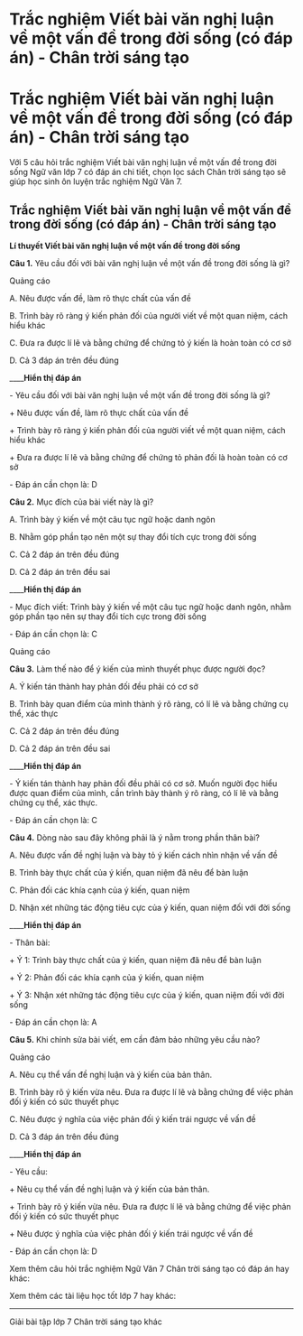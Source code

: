 # Trắc nghiệm Viết bài văn nghị luận về một vấn đề trong đời sống (có đáp án) - Chân trời sáng tạo

# Trắc nghiệm Viết bài văn nghị luận về một vấn đề trong đời sống (có đáp án) - Chân trời sáng tạo

Với 5 câu hỏi trắc nghiệm Viết bài văn nghị luận về một vấn đề trong đời sống Ngữ văn lớp 7 có đáp án chi tiết, chọn lọc sách Chân trời sáng tạo sẽ giúp học sinh ôn luyện trắc nghiệm Ngữ Văn 7.

## Trắc nghiệm Viết bài văn nghị luận về một vấn đề trong đời sống (có đáp án) - Chân trời sáng tạo

**Lí thuyết Viết bài văn nghị luận về một vấn đề trong đời sống**

**Câu 1.** Yêu cầu đối với bài văn nghị luận về một vấn đề trong đời sống là gì?

Quảng cáo

A. Nêu được vấn đề, làm rõ thực chất của vấn đề

B. Trình bày rõ ràng ý kiến phản đối của người viết về một quan niệm, cách hiểu khác

C. Đưa ra được lí lẽ và bằng chứng để chứng tỏ ý kiến là hoàn toàn có cơ sở

D. Cả 3 đáp án trên đều đúng

____**Hiển thị đáp án**

\- Yêu cầu đối với bài văn nghị luận về một vấn đề trong đời sống là gì?

\+ Nêu được vấn đề, làm rõ thực chất của vấn đề

\+ Trình bày rõ ràng ý kiến phản đối của người viết về một quan niệm, cách hiểu khác

\+ Đưa ra được lí lẽ và bằng chứng để chứng tỏ phản đối là hoàn toàn có cơ sở

\- Đáp án cần chọn là: D

**Câu 2.** Mục đích của bài viết này là gì?

A. Trình bày ý kiến về một câu tục ngữ hoặc danh ngôn

B. Nhằm góp phần tạo nên một sự thay đổi tích cực trong đời sống

C. Cả 2 đáp án trên đều đúng

D. Cả 2 đáp án trên đều sai

____**Hiển thị đáp án**

\- Mục đích viết: Trình bày ý kiến về một câu tục ngữ hoặc danh ngôn, nhằm góp phần tạo nên sự thay đổi tích cực trong đời sống

\- Đáp án cần chọn là: C

Quảng cáo

**Câu 3.** Làm thế nào để ý kiến của mình thuyết phục được người đọc?

A. Ý kiến tán thành hay phản đối đều phải có cơ sở

B. Trình bày quan điểm của mình thành ý rõ ràng, có lí lẽ và bằng chứng cụ thể, xác thực

C. Cả 2 đáp án trên đều đúng

D. Cả 2 đáp án trên đều sai

____**Hiển thị đáp án**

\- Ý kiến tán thành hay phản đối đều phải có cơ sở. Muốn người đọc hiểu được quan điểm của mình, cần trình bày thành ý rõ ràng, có lí lẽ và bằng chứng cụ thể, xác thực.

\- Đáp án cần chọn là: C

**Câu 4.** Dòng nào sau đây không phải là ý nằm trong phần thân bài?

A. Nêu được vấn đề nghị luận và bày tỏ ý kiến cách nhìn nhận về vấn đề

B. Trình bày thực chất của ý kiến, quan niệm đã nêu để bàn luận

C. Phản đối các khía cạnh của ý kiến, quan niệm

D. Nhận xét những tác động tiêu cực của ý kiến, quan niệm đối với đời sống

____**Hiển thị đáp án**

\- Thân bài:

\+ Ý 1: Trình bày thực chất của ý kiến, quan niệm đã nêu để bàn luận

\+ Ý 2: Phản đối các khía cạnh của ý kiến, quan niệm

\+ Ý 3: Nhận xét những tác động tiêu cực của ý kiến, quan niệm đối với đời sống

\- Đáp án cần chọn là: A

**Câu 5.** Khi chỉnh sửa bài viết, em cần đảm bảo những yêu cầu nào?

Quảng cáo

A. Nêu cụ thể vấn đề nghị luận và ý kiến của bản thân. 

B. Trình bày rõ ý kiến vừa nêu. Đưa ra được lí lẽ và bằng chứng để việc phản đối ý kiến có sức thuyết phục

C. Nêu được ý nghĩa của việc phản đối ý kiến trái ngược về vấn đề

D. Cả 3 đáp án trên đều đúng

____**Hiển thị đáp án**

\- Yêu cầu:

\+ Nêu cụ thể vấn đề nghị luận và ý kiến của bản thân. 

\+ Trình bày rõ ý kiến vừa nêu. Đưa ra được lí lẽ và bằng chứng để việc phản đối ý kiến có sức thuyết phục

\+ Nêu được ý nghĩa của việc phản đối ý kiến trái ngược về vấn đề

\- Đáp án cần chọn là: D

Xem thêm câu hỏi trắc nghiệm Ngữ Văn 7 Chân trời sáng tạo có đáp án hay khác:

Xem thêm các tài liệu học tốt lớp 7 hay khác:

* * *

Giải bài tập lớp 7 Chân trời sáng tạo khác

